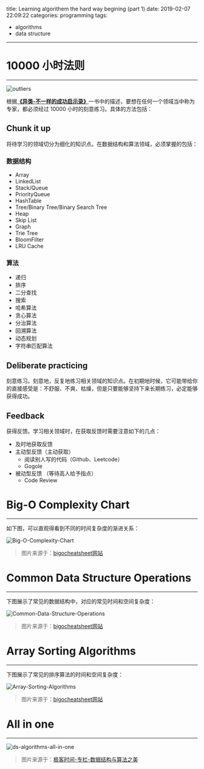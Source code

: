 title: Learning algorithem the hard way begining (part 1)
date: 2019-02-07 22:09:22
categories: programming
tags:

- algorithms
- data structure

---

# 10000 小时法则

---

![outliers](https://www.zhuxiaodong.net/static/images/outliers.png?v=0)

根据[**《异类-不一样的成功启示录》**](https://read.douban.com/ebook/10580943/)一书中的描述，要想在任何一个领域当中称为专家，都必须经过 10000 小时的刻意练习。具体的方法包括：

<!--more-->

## Chunk it up

将待学习的领域切分为细化的知识点。在数据结构和算法领域，必须掌握的包括：

### 数据结构

- Array
- LinkedList
- Stack/Queue
- PriorityQueue
- HashTable
- Tree/Binary Tree/Binary Search Tree
- Heap
- Skip List
- Graph
- Trie Tree
- BloomFilter
- LRU Cache

### 算法

- 递归
- 排序
- 二分查找
- 搜索
- 哈希算法
- 贪心算法
- 分治算法
- 回溯算法
- 动态规划
- 字符串匹配算法

## Deliberate practicing

刻意练习。刻意地，反复地练习相关领域的知识点。在初期地时候，它可能带给你的直接感受是：不舒服、不爽、枯燥，但是只要能够坚持下来长期练习，必定能够获得成功。

## Feedback

获得反馈。学习相关领域时，在获取反馈时需要注意如下的几点：

- 及时地获取反馈
- 主动型反馈（主动获取）
  - 阅读别人写的代码（Github、Leetcode）
  - Gogole
- 被动型反馈 （等待高人给予指点）
  - Code Review

# Big-O Complexity Chart

---

如下图，可以直观得看到不同的时间复杂度的渐进关系：

![Big-O-Complexity-Chart](https://www.zhuxiaodong.net/static/images/Big-O-Complexity-Chart.png)

> 图片来源于：[bigocheatsheet网站](http://bigocheatsheet.com/)

# Common Data Structure Operations

---

下图展示了常见的数据结构中，对应的常见时间和空间复杂度：

![Common-Data-Structure-Operations](https://www.zhuxiaodong.net/static/images/Common-Data-Structure-Operations.png)

> 图片来源于：[bigocheatsheet网站](http://bigocheatsheet.com/)

# Array Sorting Algorithms

---

下图展示了常见的排序算法的时间和空间复杂度：

![Array-Sorting-Algorithms](https://www.zhuxiaodong.net/static/images/Array-Sorting-Algorithms.png)

> 图片来源于：[bigocheatsheet网站](http://bigocheatsheet.com/)

# All in one

---

![ds-algorithms-all-in-one](https://www.zhuxiaodong.net/static/images/ds-algorithms-all-in-one.jpg)

> 图片来源于：[极客时间-专栏-数据结构与算法之美](https://time.geekbang.org/column/126)
